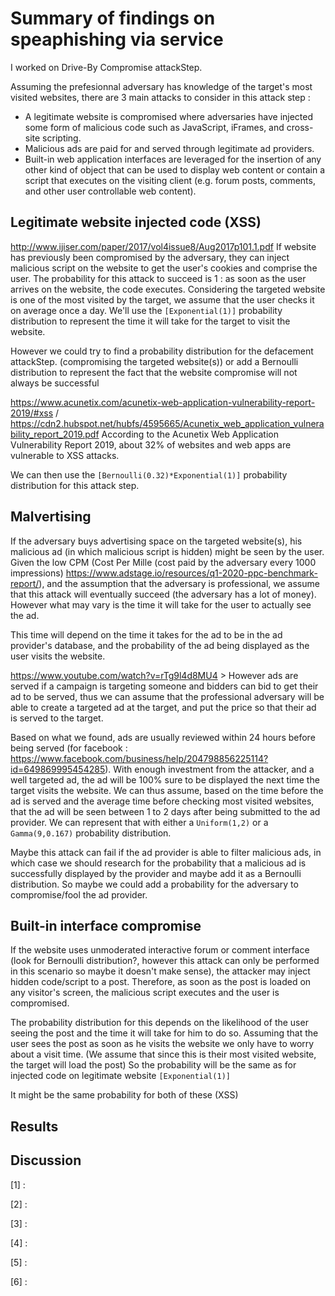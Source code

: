 # Summary of findings on speaphishing via service

I worked on Drive-By Compromise attackStep.

Assuming the prefesionnal adversary has knowledge of the target's most visited websites, there are 3 main attacks to consider in this attack step : 
 - A legitimate website is compromised where adversaries have injected some form of malicious code such as JavaScript, iFrames, and cross-site scripting.
 - Malicious ads are paid for and served through legitimate ad providers.
 - Built-in web application interfaces are leveraged for the insertion of any other kind of object that can be used to display web content or contain a script that executes on the visiting client (e.g. forum posts, comments, and other user controllable web content).

## Legitimate website injected code (XSS)

http://www.ijiser.com/paper/2017/vol4issue8/Aug2017p101.1.pdf
If website has previously been compromised by the adversary, they can inject malicious script on the website to get the user's cookies and comprise the user. The probability for this attack to succeed is 1 : as soon as the user arrives on the website, the code executes. 
Considering the targeted website is one of the most visited by the target, we assume that the user checks it on average once a day. We'll use the `` [Exponential(1)] `` probability distribution to represent the time it will take for the target to visit the website. 

However we could try to find a probability distribution for the defacement attackStep. (compromising the targeted website(s)) or add a Bernoulli distribution to represent the fact that the website compromise will not always be successful

https://www.acunetix.com/acunetix-web-application-vulnerability-report-2019/#xss / https://cdn2.hubspot.net/hubfs/4595665/Acunetix_web_application_vulnerability_report_2019.pdf
According to the Acunetix Web Application Vulnerability Report 2019, about 32% of websites and web apps are vulnerable to XSS attacks. 

We can then use the `` [Bernoulli(0.32)*Exponential(1)] `` probability distribution for this attack step.

## Malvertising

If the adversary buys advertising space on the targeted website(s), his malicious ad (in which malicious script is hidden) might be seen by the user. Given the low CPM (Cost Per Mille (cost paid by the adversary every 1000 impressions) https://www.adstage.io/resources/q1-2020-ppc-benchmark-report/), and the assumption that the adversary is professional, we assume that this attack will eventually succeed (the adversary has a lot of money). However what may vary is the time it will take for the user to actually see the ad.

This time will depend on the time it takes for the ad to be in the ad provider's database, and the probability of the ad being displayed as the user visits the website. 

https://www.youtube.com/watch?v=rTg9l4d8MU4 > However ads are served if a campaign is targeting someone and bidders can bid to get their ad to be served, thus we can assume that the professional adversary will be able to create a targeted ad at the target, and put the price so that their ad is served to the target.


Based on what we found, ads are usually reviewed within 24 hours before being served (for facebook : https://www.facebook.com/business/help/204798856225114?id=649869995454285). With enough investment from the attacker, and a well targeted ad, the ad will be 100% sure to be displayed the next time the target visits the website. We can thus assume, based on the time before the ad is served and the average time before checking most visited websites, that the ad will be seen between 1 to 2 days after being submitted to the ad provider. We can represent that with either a `` Uniform(1,2) `` or a `` Gamma(9,0.167) `` probability distribution.

Maybe this attack can fail if the ad provider is able to filter malicious ads, in which case we should research for the probability that a malicious ad is successfully displayed by the provider and maybe add it as a Bernoulli distribution. So maybe we could add a probability for the adversary to compromise/fool the ad provider.

## Built-in interface compromise

If the website uses unmoderated interactive forum or comment interface (look for Bernoulli distribution?, however this attack can only be performed in this scenario so maybe it doesn't make sense), the attacker may inject hidden code/script to a post. Therefore, as soon as the post is loaded on any visitor's screen, the malicious script executes and the user is compromised.

The probability distribution for this depends on the likelihood of the user seeing the post and the time it will take for him to do so. Assuming that the user sees the post as soon as he visits the website we only have to worry about a visit time. (We assume that since this is their most visited website, the target will load the post) So the probability will be the same as for injected code on legitimate website `` [Exponential(1)] ``

It might be the same probability for both of these (XSS)

## Results



## Discussion 

[1] : 

[2] :

[3] :

[4] :

[5] : 

[6] : 